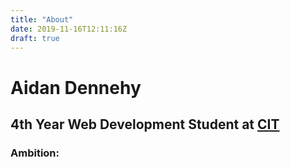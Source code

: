 ```yaml
---
title: "About"
date: 2019-11-16T12:11:16Z
draft: true
---
```


# Aidan Dennehy
## 4th Year Web Development Student at [CIT](https://www.cit.ie)

### Ambition: 